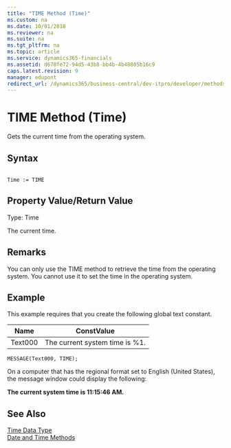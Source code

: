 ```yaml
---
title: "TIME Method (Time)"
ms.custom: na
ms.date: 10/01/2018
ms.reviewer: na
ms.suite: na
ms.tgt_pltfrm: na
ms.topic: article
ms.service: dynamics365-financials
ms.assetid: d670fe72-94d5-43b8-bb4b-4b48805b16c9
caps.latest.revision: 9
manager: edupont
redirect_url: /dynamics365/business-central/dev-itpro/developer/methods-auto/al-method-reference
---
```


 

# TIME Method (Time)
Gets the current time from the operating system.  
  
## Syntax  
  
```  
  
Time := TIME  
```  
  
## Property Value/Return Value  
 Type: Time  
  
 The current time.  
  
## Remarks  
 You can only use the TIME method to retrieve the time from the operating system. You cannot use it to set the time in the operating system.  
  
## Example  
 This example requires that you create the following global text constant.  
  
|Name|ConstValue|  
|----------|----------------|  
|Text000|The current system time is %1.|  
  
```  
MESSAGE(Text000, TIME);  
```  
  
 On a computer that has the regional format set to English \(United States\), the message window could display the following:  
  
 **The current system time is 11:15:46 AM.**  
  
## See Also  
 [Time Data Type](../datatypes/devenv-Time-Data-Type.md)   
 [Date and Time Methods](devenv-Date-and-Time-Methods.md)
